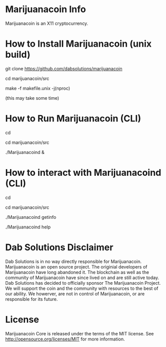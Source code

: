 
Marijuanacoin Info
===========================
Marijuanacoin is an X11 cryptocurrency.



How to Install Marijuanacoin (unix build)
===========================

git clone https://github.com/dabsolutions/marijuanacoin

cd marijuanacoin/src

make -f makefile.unix -j(nproc)

(this may take some time)



How to Run Marijuanacoin (CLI)
===========================

cd

cd marijuanacoin/src

./Marijuanacoind &



How to interact with Marijuanacoind (CLI)
===========================

cd

cd marijuanacoin/src

./Marijuanacoind getinfo

./Marijuanacoind help 



Dab Solutions Disclaimer
===========================
Dab Solutions is in no way directly responsible for Marijuanacoin. Marijuanacoin is an open source project. The originial developers of Marijuanacoin have long abandoned it. The blockchain as well as the community of Marijuanacoin have since lived on and are still active today. Dab Solutions has decided to officially sponsor The Marijuanacoin Project. We will support the coin and the community with resources to the best of our ability. We howerver, are not in control of Marijuanacoin, or are responsible for its future. 


License
===========================
Marijuanacoin Core is released under the terms of the MIT license. See http://opensource.org/licenses/MIT for more information.
